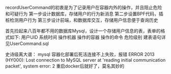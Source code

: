 recordUserCommand的初衷是为了记录用户在容器内外的操作，并且阻止危险和可疑行为
第一步设计数据库，存储用户的行为新消息
第二步设置BPF代码，插桩检测用户行为
第三步设计前端，和数据库交互，存储用户信息便于查询历史

首先捡起来八百年都不用的数据库Mysql，设计一个存储用户信息的表，表单的格式如下:
用户UID 系统时间 操作机器 操作的容器 操作的命令 危险级别
建表语句详见UserCommand.sql

史诗级离大谱：
mysql 容器化部署后死活连接不上失败，报错
ERROR 2013 (HY000): Lost connection to MySQL server at 'reading initial communication packet', system error: 2
重启docker后就好了，莫名其妙的